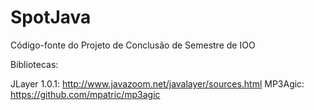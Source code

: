 # SpotJava
 Código-fonte do Projeto de Conclusão de Semestre de IOO

 Bibliotecas:
 
 JLayer 1.0.1: http://www.javazoom.net/javalayer/sources.html
 MP3Agic: https://github.com/mpatric/mp3agic

